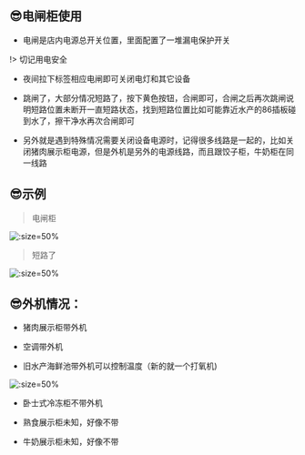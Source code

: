 ## 😎电闸柜使用

* 电闸是店内电源总开关位置，里面配置了一堆漏电保护开关

!> 切记用电安全

* 夜间拉下标签相应电闸即可关闭电灯和其它设备

* 跳闸了，大部分情况短路了，按下黄色按钮，合闸即可，合闸之后再次跳闸说明短路位置未断开一直短路状态，找到短路位置比如可能靠近水产的86插板碰到水了，擦干净水再次合闸即可

* 另外就是遇到特殊情况需要关闭设备电源时，记得很多线路是一起的，比如关闭猪肉展示柜电源，但是外机是另外的电源线路，而且跟饺子柜，牛奶柜在同一线路

## 😎示例

> 电闸柜

![](https://gitee.com/GaloisFields/WORKFLOWS4COMPANY/raw/master/resources/pic/equipment/电闸柜.jpeg ':size=50%')

> 短路了

![](https://gitee.com/GaloisFields/WORKFLOWS4COMPANY/raw/master/resources/pic/equipment/电闸柜短路.jpeg ':size=50%')

## 😎外机情况：

* 猪肉展示柜带外机

* 空调带外机

* 旧水产海鲜池带外机可以控制温度（新的就一个打氧机)

![](https://gitee.com/GaloisFields/WORKFLOWS4COMPANY/raw/master/resources/pic/equipment/外机海鲜池.jpeg ':size=50%')

* 卧士式冷冻柜不带外机

* 熟食展示柜未知，好像不带

* 牛奶展示柜未知，好像不带

